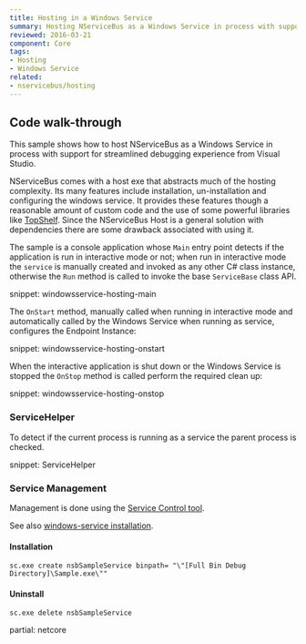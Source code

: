 ```yaml
---
title: Hosting in a Windows Service
summary: Hosting NServiceBus as a Windows Service in process with support for streamlined debugging experience from Visual Studio.
reviewed: 2016-03-21
component: Core
tags:
- Hosting
- Windows Service
related:
- nservicebus/hosting
---
```


## Code walk-through

This sample shows how to host NServiceBus as a Windows Service in process with support for streamlined debugging experience from Visual Studio.

NServiceBus comes with a host exe that abstracts much of the hosting complexity. Its many features include installation, un-installation and configuring the windows service. It provides these features though a reasonable amount of custom code and the use of some powerful libraries like [TopShelf](http://topshelf-project.com/). Since the NServiceBus Host is a general solution with dependencies there are some drawback associated with using it.

The sample is a console application whose `Main` entry point detects if the application is run in interactive mode or not; when run in interactive mode the `service` is manually created and invoked as any other C# class instance, otherwise the `Run` method is called to invoke the base `ServiceBase` class API.

snippet: windowsservice-hosting-main

The `OnStart` method, manually called when running in interactive mode and automatically called by the Windows Service when running as service, configures the Endpoint Instance:

snippet: windowsservice-hosting-onstart

When the interactive application is shut down or the Windows Service is stopped the `OnStop` method is called perform the required clean up:

snippet: windowsservice-hosting-onstop


### ServiceHelper

To detect if the current process is running as a service the parent process is checked.

snippet: ServiceHelper


### Service Management

Management is done using the [Service Control tool](https://technet.microsoft.com/en-us/library/cc754599.aspx).

See also [windows-service installation](/nservicebus/hosting/windows-service.md#installation).


#### Installation

```
sc.exe create nsbSampleService binpath= "\"[Full Bin Debug Directory]\Sample.exe\""
```


#### Uninstall

```
sc.exe delete nsbSampleService
```


partial: netcore